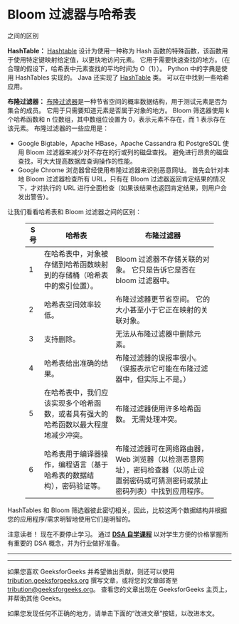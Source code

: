 # Bloom 过滤器与哈希表

之间的区别

**HashTable：**
[Hashtable](https://www.geeksforgeeks.org/hashing-set-1-introduction/) 设计为使用一种称为 Hash 函数的特殊函数，该函数用于使用特定键映射给定值，以更快地访问元素。 它用于需要快速查找的地方。（在合理的假设下，哈希表中元素查找的平均时间为 O（1））。 Python 中的字典是使用 HashTables 实现的。 Java 还实现了 [HashTable](https://www.geeksforgeeks.org/hashtable-in-java/) 类。
可以在中找到一些哈希应用。

**布隆过滤器：**
[布隆过滤器](https://www.geeksforgeeks.org/bloom-filters-introduction-and-python-implementation/)是一种节省空间的概率数据结构，用于测试元素是否为集合的成员。 它用于只需要知道元素是否属于对象的地方。 Bloom 筛选器使用 k 个哈希函数和 n 位数组，其中数组位设置为 0，表示元素不存在，而 1 表示存在该元素。 布隆过滤器的一些应用是：

*   Google Bigtable，Apache HBase，Apache Cassandra 和 PostgreSQL 使用 Bloom 过滤器来减少对不存在的行或列的磁盘查找。 避免进行昂贵的磁盘查找，可大大提高数据库查询操作的性能。
*   Google Chrome 浏览器曾经使用布隆过滤器来识别恶意网址。 首先会针对本地 Bloom 过滤器检查所有 URL，只有在 Bloom 过滤器返回肯定结果的情况下，才对执行的 URL 进行全面检查（如果该结果也返回肯定结果，则用户会发出警告）。

让我们看看哈希表和 Bloom 过滤器之间的区别：

<figure class="table">

| S 号 | 哈希表 | 布隆过滤器 |
| --- | --- | --- |
| 1 | 在哈希表中，对象被存储到哈希函数映射到的存储桶（哈希表中的索引位置）。 | Bloom 过滤器不存储关联的对象。 它只是告诉它是否在 bloom 过滤器中。 |
| 2 | 哈希表空间效率较低。 | 布隆过滤器更节省空间。 它的大小甚至小于它正在映射的关联对象。 |
| 3 | 支持删除。 | 无法从布隆过滤器中删除元素。 |
| 4 | 哈希表给出准确的结果。 | 布隆过滤器的误报率很小。 （误报表示它可能在布隆过滤器中，但实际上不是。） |
| 5 | 在哈希表中，我们应该实现多个哈希函数，或者具有强大的哈希函数以最大程度地减少冲突。 | 布隆过滤器使用许多哈希函数。 无需处理冲突。 |
| 6 | 哈希表用于编译器操作，编程语言（基于哈希表的数据结构），密码验证等。 | 布隆过滤器可在网络路由器，Web 浏览器（以检测恶意网址），密码检查器（以防止设置弱密码或可猜测密码或禁止密码列表）中找到应用程序。 |

</figure>

HashTables 和 Bloom 筛选器彼此密切相关，因此，比较这两个数据结构并根据您的应用程序/需求明智地使用它们是明智的。

注意读者！ 现在不要停止学习。 通过 [**DSA 自学课程**](https://practice.geeksforgeeks.org/courses/dsa-self-paced?utm_source=geeksforgeeks&utm_medium=article&utm_campaign=gfg_article_dsa_content_bottom) 以对学生方便的价格掌握所有重要的 DSA 概念，并为行业做好准备。

* * *

* * *

如果您喜欢 GeeksforGeeks 并希望做出贡献，则还可以使用 [tribution.geeksforgeeks.org](https://contribute.geeksforgeeks.org/) 撰写文章，或将您的文章邮寄至 tribution@geeksforgeeks.org。 查看您的文章出现在 GeeksforGeeks 主页上，并帮助其他 Geeks。

如果您发现任何不正确的地方，请单击下面的“改进文章”按钮，以改进本文。